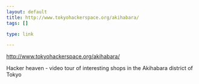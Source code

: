 ```yaml
--- 
layout: default
title: http://www.tokyohackerspace.org/akihabara/
tags: []

type: link

---
```

<a href="http://www.tokyohackerspace.org/akihabara/">http://www.tokyohackerspace.org/akihabara/</a>

Hacker heaven - video tour of interesting shops in the Akihabara district of Tokyo
